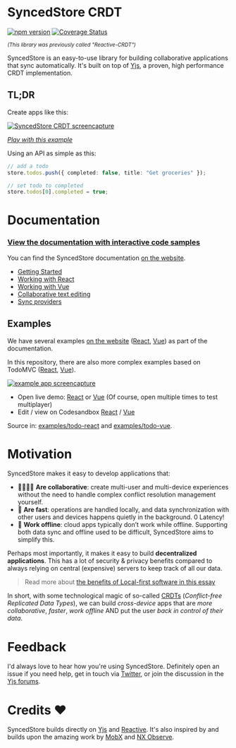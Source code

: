 # SyncedStore CRDT

[![npm version](https://badge.fury.io/js/%40syncedstore%2Fcore.svg)](https://badge.fury.io/js/%40syncedstore%2Fcore) [![Coverage Status](https://coveralls.io/repos/github/YousefED/SyncedStore/badge.svg?branch=main)](https://coveralls.io/github/YousefED/SyncedStore?branch=main)

<small><i>(This library was previously called "Reactive-CRDT")</i></small>

SyncedStore is an easy-to-use library for building collaborative applications that sync automatically. It's built on top of [Yjs](https://github.com/yjs/yjs), a proven, high performance CRDT implementation.

## TL;DR

Create apps like this:

[![SyncedStore CRDT screencapture](https://raw.githubusercontent.com/YousefED/syncedstore/main/syncedstore-2.gif)](https://syncedstore.org/docs/react)

_[Play with this example](https://syncedstore.org/docs/react)_

Using an API as simple as this:

```typescript
// add a todo
store.todos.push({ completed: false, title: "Get groceries" });

// set todo to completed
store.todos[0].completed = true;
```

# Documentation

### [View the documentation with interactive code samples](https://syncedstore.org/docs/)

You can find the SyncedStore documentation
[on the website](https://syncedstore.org/).

- [Getting Started](https://syncedstore.org/docs/basics/installation)
- [Working with React](https://syncedstore.org/docs/react)
- [Working with Vue](https://syncedstore.org/docs/vue)
- [Collaborative text editing](https://syncedstore.org/docs/advanced/richtext)
- [Sync providers](https://syncedstore.org/docs/sync-providers)

## Examples

We have several examples [on the website](https://syncedstore.org/) ([React](https://syncedstore.org/docs/react), [Vue](https://syncedstore.org/docs/vue)) as part of the documentation.

In this repository, there are also more complex examples based on TodoMVC ([React](https://github.com/YousefED/syncedstore/tree/main/examples/todo-react), [Vue](https://github.com/YousefED/syncedstore/tree/main/examples/todo-vue)).

[![example app screencapture](https://raw.githubusercontent.com/YousefED/syncedstore/main/syncedstore.gif)](https://github.com/YousefED/syncedstore/tree/main/examples/)

- Open live demo: [React](https://ze3vo.csb.app/) or [Vue](https://uie1c.csb.app/) (Of course, open multiple times to test multiplayer)
- Edit / view on Codesandbox [React](https://codesandbox.io/s/todo-react-ze3vo) / [Vue](https://codesandbox.io/s/todo-vue-uie1c)

Source in: [examples/todo-react](https://github.com/YousefED/syncedstore/tree/main/examples/todo-react) and [examples/todo-vue](https://github.com/YousefED/syncedstore/tree/main/examples/todo-vue).

# Motivation

SyncedStore makes it easy to develop applications that:

- 👨‍👩‍👧‍👦 **Are collaborative**: create multi-user and multi-device experiences without the need to handle complex conflict resolution management yourself.
- 🚀 **Are fast**: operations are handled locally, and data synchronization with other users and devices happens quietly in the background. 0 Latency!
- 🔗 **Work offline**: cloud apps typically don’t work while offline. Supporting both data sync and offline used to be difficult, SyncedStore aims to simplify this.

Perhaps most importantly, it makes it easy to build **decentralized applications**. This has a lot of security & privacy benefits compared to always relying on central (expensive) servers to keep track of all our data.

> Read more about [the benefits of Local-first software in this essay](https://www.inkandswitch.com/local-first.html)

In short, with some technological magic of so-called [CRDTs](https://crdt.tech/) (_Conflict-free Replicated Data Types_), we can build _cross-device_ apps that are _more collaborative_, _faster_, _work offline_ AND put the user _back in control of their data_.

# Feedback

I'd always love to hear how you're using SyncedStore. Definitely open an issue if you need help, get in touch via [Twitter](https://www.twitter.com/yousefed), or join the discussion in the [Yjs forums](https://discuss.yjs.dev/).

# Credits ❤️

SyncedStore builds directly on [Yjs](https://github.com/yjs/yjs) and [Reactive](https://www.github.com/yousefed/reactive). It's also inspired by and builds upon the amazing work by [MobX](https://mobx.js.org/) and [NX Observe](https://github.com/nx-js/observer-util).
